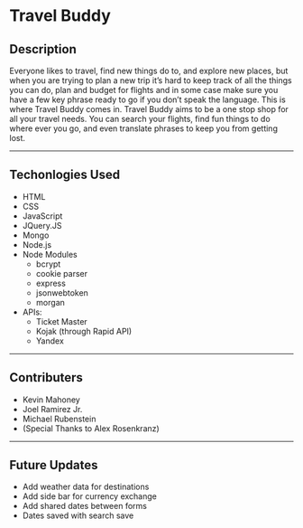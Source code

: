 # Travel Buddy

## Description
Everyone likes to travel, find new things do to, and explore new places, but when you are trying to plan a new trip it’s hard to keep track of all the things you can do, plan and budget for flights and in some case make sure you have a few key phrase ready to go if you don’t speak the language. This is where Travel Buddy comes in. Travel Buddy aims to be a one stop shop for all your travel needs. You can search your flights, find fun things to do where ever you go, and even translate phrases to keep you from getting lost. 

---
## Techonlogies Used
   - HTML 
   - CSS
   - JavaScript
   - JQuery.JS
   - Mongo 
   - Node.js
   - Node Modules
      - bcrypt
      - cookie parser
      - express
      - jsonwebtoken
      - morgan
  - APIs:
    - Ticket Master
    - Kojak (through Rapid API)
    - Yandex

---

## Contributers
- Kevin Mahoney
- Joel Ramirez Jr.
- Michael Rubenstein
- (Special Thanks to Alex Rosenkranz)

---

## Future Updates

- Add weather data for destinations
- Add side bar for currency exchange
- Add shared dates between forms 
- Dates saved with search save